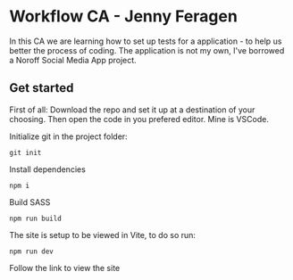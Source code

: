 # Workflow CA - Jenny Feragen

In this CA we are learning how to set up tests for a application - to help us better the process of coding.
The application is not my own, I've borrowed a Noroff Social Media App project.

## Get started

First of all:
Download the repo and set it up at a destination of your choosing. Then open the code in you prefered editor.
Mine is VSCode.

Initialize git in the project folder:

```
git init
```

Install dependencies

```
npm i
```

Build SASS

```
npm run build
```

The site is setup to be viewed in Vite, to do so run:

```
npm run dev
```

Follow the link to view the site
